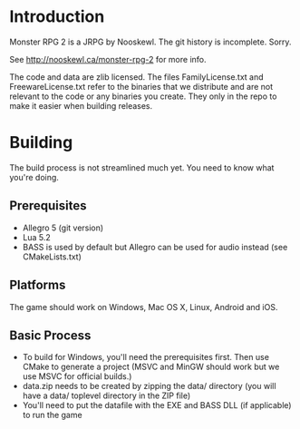 Introduction
============

Monster RPG 2 is a JRPG by Nooskewl. The git history is incomplete. Sorry.

See http://nooskewl.ca/monster-rpg-2 for more info.

The code and data are zlib licensed. The files FamilyLicense.txt and FreewareLicense.txt refer to the binaries that we distribute and are not relevant to the code or any binaries you create. They only in the repo to make it easier when building releases.


Building
========

The build process is not streamlined much yet. You need to know what you're doing.

Prerequisites
-------------

- Allegro 5 (git version)
- Lua 5.2
- BASS is used by default but Allegro can be used for audio instead (see CMakeLists.txt)

Platforms
---------

The game should work on Windows, Mac OS X, Linux, Android and iOS. 

Basic Process
-------------

- To build for Windows, you'll need the prerequisites first. Then use CMake to generate a project (MSVC and MinGW should work but we use MSVC for official builds.)
- data.zip needs to be created by zipping the data/ directory (you will have a data/ toplevel directory in the ZIP file)
- You'll need to put the datafile with the EXE and BASS DLL (if applicable) to run the game